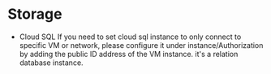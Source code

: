 # Storage

- Cloud SQL
If you need to set cloud sql instance to only connect to specific VM or network, please configure it under instance/Authorization by adding the public ID address of the VM instance.
it's a relation database instance.

